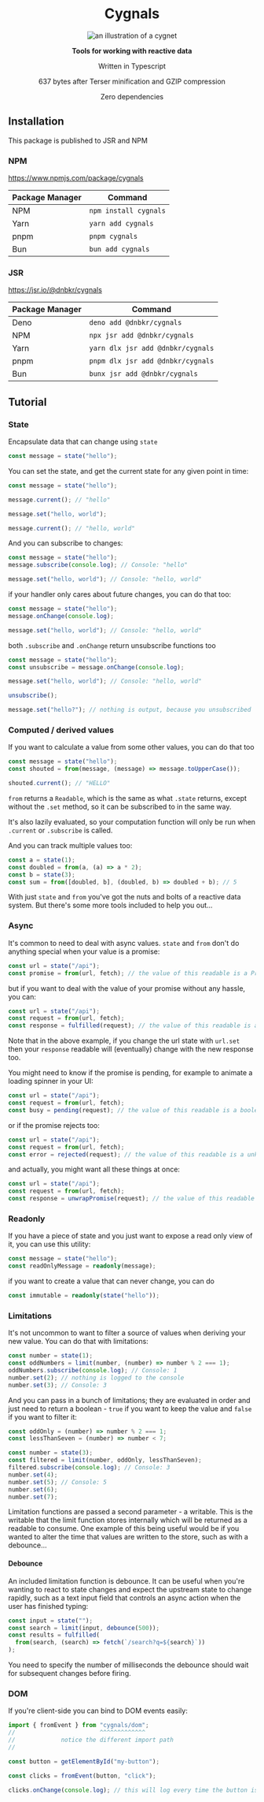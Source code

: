 <div align="center">

# Cygnals

![an illustration of a cygnet](cygnet.png)

**Tools for working with reactive data**

Written in Typescript

637 bytes after Terser minification and GZIP compression

Zero dependencies

</div>

## Installation

This package is published to JSR and NPM

### NPM

https://www.npmjs.com/package/cygnals

| Package Manager | Command               |
| --------------- | --------------------- |
| NPM             | `npm install cygnals` |
| Yarn            | `yarn add cygnals`    |
| pnpm            | `pnpm cygnals`        |
| Bun             | `bun add cygnals`     |

### JSR

https://jsr.io/@dnbkr/cygnals

| Package Manager | Command                           |
| --------------- | --------------------------------- |
| Deno            | `deno add @dnbkr/cygnals`         |
| NPM             | `npx jsr add @dnbkr/cygnals`      |
| Yarn            | `yarn dlx jsr add @dnbkr/cygnals` |
| pnpm            | `pnpm dlx jsr add @dnbkr/cygnals` |
| Bun             | `bunx jsr add @dnbkr/cygnals`     |

## Tutorial

### State

Encapsulate data that can change using `state`

```typescript
const message = state("hello");
```

You can set the state, and get the current state for any given point in time:

```typescript
const message = state("hello");

message.current(); // "hello"

message.set("hello, world");

message.current(); // "hello, world"
```

And you can subscribe to changes:

```typescript
const message = state("hello");
message.subscribe(console.log); // Console: "hello"

message.set("hello, world"); // Console: "hello, world"
```

if your handler only cares about future changes, you can do that too:

```typescript
const message = state("hello");
message.onChange(console.log);

message.set("hello, world"); // Console: "hello, world"
```

both `.subscribe` and `.onChange` return unsubscribe functions too

```typescript
const message = state("hello");
const unsubscribe = message.onChange(console.log);

message.set("hello, world"); // Console: "hello, world"

unsubscribe();

message.set("hello?"); // nothing is output, because you unsubscribed
```

### Computed / derived values

If you want to calculate a value from some other values, you can do that too

```typescript
const message = state("hello");
const shouted = from(message, (message) => message.toUpperCase());

shouted.current(); // "HELLO"
```

`from` returns a `Readable`, which is the same as what `.state` returns, except without the `.set` method, so it can be subscribed to in the same way.

It's also lazily evaluated, so your computation function will only be run when `.current` or `.subscribe` is called.

And you can track multiple values too:

```typescript
const a = state(1);
const doubled = from(a, (a) => a * 2);
const b = state(3);
const sum = from([doubled, b], (doubled, b) => doubled + b); // 5
```

With just `state` and `from` you've got the nuts and bolts of a reactive data system. But there's some more tools included to help you out...

### Async

It's common to need to deal with async values. `state` and `from` don't do anything special when your value is a promise:

```typescript
const url = state("/api");
const promise = from(url, fetch); // the value of this readable is a Promise
```

but if you want to deal with the value of your promise without any hassle, you can:

```typescript
const url = state("/api");
const request = from(url, fetch);
const response = fulfilled(request); // the value of this readable is a Response
```

Note that in the above example, if you change the url state with `url.set` then your `response` readable will (eventually) change with the new response too.

You might need to know if the promise is pending, for example to animate a loading spinner in your UI:

```typescript
const url = state("/api");
const request = from(url, fetch);
const busy = pending(request); // the value of this readable is a boolean
```

or if the promise rejects too:

```typescript
const url = state("/api");
const request = from(url, fetch);
const error = rejected(request); // the value of this readable is a unknown, because a promise could reject with anything as the reason
```

and actually, you might want all these things at once:

```typescript
const url = state("/api");
const request = from(url, fetch);
const response = unwrapPromise(request); // the value of this readable is `{ result, pending, error }`
```

### Readonly

If you have a piece of state and you just want to expose a read only view of it, you can use this utility:

```typescript
const message = state("hello");
const readOnlyMessage = readonly(message);
```

if you want to create a value that can never change, you can do

```typescript
const immutable = readonly(state("hello"));
```

### Limitations

It's not uncommon to want to filter a source of values when deriving your new value. You can do that with limitations:

```typescript
const number = state(1);
const oddNumbers = limit(number, (number) => number % 2 === 1);
oddNumbers.subscribe(console.log); // Console: 1
number.set(2); // nothing is logged to the console
number.set(3); // Console: 3
```

And you can pass in a bunch of limitations; they are evaluated in order and just need to return a boolean - `true` if you want to keep the value and `false` if you want to filter it:

```typescript
const oddOnly = (number) => number % 2 === 1;
const lessThanSeven = (number) => number < 7;

const number = state(3);
const filtered = limit(number, oddOnly, lessThanSeven);
filtered.subscribe(console.log); // Console: 3
number.set(4);
number.set(5); // Console: 5
number.set(6);
number.set(7);
```

Limitation functions are passed a second parameter - a writable. This is the writable that the limit function stores internally which will be returned as a readable to consume. One example of this being useful would be if you wanted to alter the time that values are written to the store, such as with a debounce...

#### Debounce

An included limitation function is debounce. It can be useful when you're wanting to react to state changes and expect the upstream state to change rapidly, such as a text input field that controls an async action when the user has finished typing:

```typescript
const input = state("");
const search = limit(input, debounce(500));
const results = fulfilled(
  from(search, (search) => fetch(`/search?q=${search}`))
);
```

You need to specify the number of milliseconds the debounce should wait for subsequent changes before firing.

### DOM

If you're client-side you can bind to DOM events easily:

```typescript
import { fromEvent } from "cygnals/dom";
//                        ^^^^^^^^^^^^^
//             notice the different import path
//

const button = getElementById("my-button");

const clicks = fromEvent(button, "click");

clicks.onChange(console.log); // this will log every time the button is clicked
```

